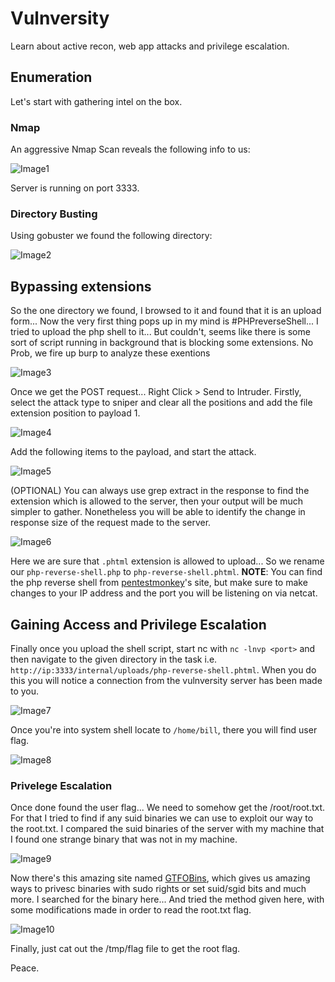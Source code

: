 # Vulnversity
Learn about active recon, web app attacks and privilege escalation.
## Enumeration
Let's start with gathering intel on the box.
### Nmap
An aggressive Nmap Scan reveals the following info to us:

![Image1](https://github.com/iParamjotSingh/WriteUps/blob/master/TryHackMe/Walkthroughs/Vulnversity/1.png)

Server is running on port 3333.
### Directory Busting
Using gobuster we found the following directory: 

![Image2](https://github.com/iParamjotSingh/WriteUps/blob/master/TryHackMe/Walkthroughs/Vulnversity/2.png)

## Bypassing extensions
So the one directory we found, I browsed to it and found that it is an upload form... Now the very first thing pops up in my mind is #PHPreverseShell... I tried to upload the php shell to it... But couldn't, seems like there is some sort of script running in background that is blocking some extensions. No Prob, we fire up burp to analyze these exentions

![Image3](https://github.com/iParamjotSingh/WriteUps/blob/master/TryHackMe/Walkthroughs/Vulnversity/3.png)

Once we get the POST request... Right Click > Send to Intruder. Firstly, select the attack type to sniper and clear all the positions and add the file extension position to payload 1. 

![Image4](https://github.com/iParamjotSingh/WriteUps/blob/master/TryHackMe/Walkthroughs/Vulnversity/4.png)

Add the following items to the payload, and start the attack.

![Image5](https://github.com/iParamjotSingh/WriteUps/blob/master/TryHackMe/Walkthroughs/Vulnversity/5.png)

(OPTIONAL) You can always use grep extract in the response to find the extension which is allowed to the server, then your output will be much simpler to gather. Nonetheless you will be able to identify the change in response size of the request made to the server.

![Image6](https://github.com/iParamjotSingh/WriteUps/blob/master/TryHackMe/Walkthroughs/Vulnversity/6.png)

Here we are sure that ```.phtml``` extension is allowed to upload... So we rename our ```php-reverse-shell.php``` to ```php-reverse-shell.phtml```. __NOTE__: You can find the php reverse shell from [pentestmonkey](http://pentestmonkey.net/tools/web-shells/php-reverse-shell)'s site, but make sure to make changes to your IP address and the port you will be listening on via netcat.

## Gaining Access and Privilege Escalation
Finally once you upload the shell script, start nc with ```nc -lnvp <port>``` and then navigate to the given directory in the task i.e. ```http://ip:3333/internal/uploads/php-reverse-shell.phtml```. When you do this you will notice a connection from the vulnversity server has been made to you.

![Image7](https://github.com/iParamjotSingh/WriteUps/blob/master/TryHackMe/Walkthroughs/Vulnversity/7.png)

Once you're into system shell locate to ```/home/bill```, there you will find user flag.

![Image8](https://github.com/iParamjotSingh/WriteUps/blob/master/TryHackMe/Walkthroughs/Vulnversity/8.png)

### Privelege Escalation
Once done found the user flag... We need to somehow get the /root/root.txt. For that I tried to find if any suid binaries we can use to exploit our way to the root.txt. I compared the suid binaries of the server with my machine that I found one strange binary that was not in my machine.

![Image9](https://github.com/iParamjotSingh/WriteUps/blob/master/TryHackMe/Walkthroughs/Vulnversity/9.png)

Now there's this amazing site named [GTFOBins](https://gtfobins.github.io/), which gives us amazing ways to privesc binaries with sudo rights or set suid/sgid bits and much more. I searched for the binary here... And tried the method given here, with some modifications made in order to read the root.txt flag.

![Image10](https://github.com/iParamjotSingh/WriteUps/blob/master/TryHackMe/Walkthroughs/Vulnversity/10.png)

Finally, just cat out the /tmp/flag file to get the root flag.

Peace.
